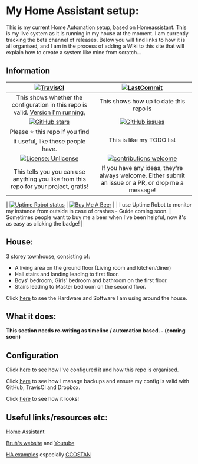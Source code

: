 # My Home Assistant setup:

This is my current Home Automation setup, based on Homeassistant.  This is my live system as it is running in my house at the moment.  I am currently tracking the beta channel of releases.  Below you will find links to how it is all organised, and I am in the process of adding a Wiki to this site that will explain how to create a system like mine from scratch...

## Information

| [![TravisCI](https://travis-ci.org/mf-social/Home-Assistant.svg?branch=master)](https://travis-ci.org/mf-social/Home-Assistant) | [![LastCommit](https://img.shields.io/github/last-commit/mf-social/Home-Assistant.svg?color=blue&style=plasticr)](https://github.com/mf-social/Home-Assistant/commits/master)|
|:---:|:---:|
| This shows whether the configuration in this repo is valid. [Version I'm running.](.HA_VERSION) | This shows how up to date this repo is |
| [![GitHub stars](https://img.shields.io/github/stars/mf-social/Home-Assistant.svg)](https://github.com/mf-social/Home-Assistant/stargazers) | [![GitHub issues](https://img.shields.io/github/issues/mf-social/Home-Assistant.svg)](https://github.com/mf-social/Home-Assistant/issues) |
| Please :star: this repo if you find it useful, like these people have. | This is like my TODO list |
|[![License: Unlicense](https://img.shields.io/badge/license-Unlicense-blue.svg)](http://unlicense.org/)| [![contributions welcome](https://img.shields.io/badge/contributions-welcome-blue.svg?style=flat)](https://github.com/mf-social/Home-Assistant/pulls) |
| This tells you you can use anything you like from this repo for your project, gratis! | If you have any ideas, they're always welcome.  Either submit an issue or a PR, or drop me a message! |
| 
[![Uptime Robot status](https://img.shields.io/uptimerobot/status/m780352466-da3a90fa1da0e09f6f0ee745.svg)](https://uptimerobot.com/) | [![Buy Me A Beer](https://img.shields.io/badge/BuyMeABeer-Paypal-blue.svg)](https://www.paypal.me/marcforth) |
| I use Uptime Robot to monitor my instance from outside in case of crashes - Guide coming soon. | Sometimes people want to buy me a beer when I've been helpful, now it's as easy as clicking the badge! |

## House:

3 storey townhouse, consisting of:
 - A living area on the ground floor (Living room and kitchen/diner)
 - Hall stairs and landing leading to first floor.
 - Boys' bedroom, Girls' bedroom and bathroom on the first floor.
 - Stairs leading to Master bedroom on the second floor.

Click [here](extras/github_resources/readme_files/hardware_software.md) to see the Hardware and Software I am using around the house.

## What it does:

**This section needs re-writing as timeline / automation based. - (coming soon)**

## Configuration

Click [here](extras/github_resources/readme_files/configuration.md) to see how I've configured it and how this repo is organised.

Click [here](extras/github_resources/readme_files/backups.md) to see how I manage backups and ensure my config is valid with GitHub, TravisCI and Dropbox.

Click [here](extras/github_resources/readme_files/screenshots.md) to see how it looks!

## Useful links/resources etc:

[Home Assistant](http://home-assistant.io)

[Bruh's website](http://www.bruhautomation.com/) and [Youtube](https://www.youtube.com/c/bruhautomation1)

[HA examples](https://home-assistant.io/cookbook/) especially [CCOSTAN](https://github.com/CCOSTAN/Home-AssistantConfig)
